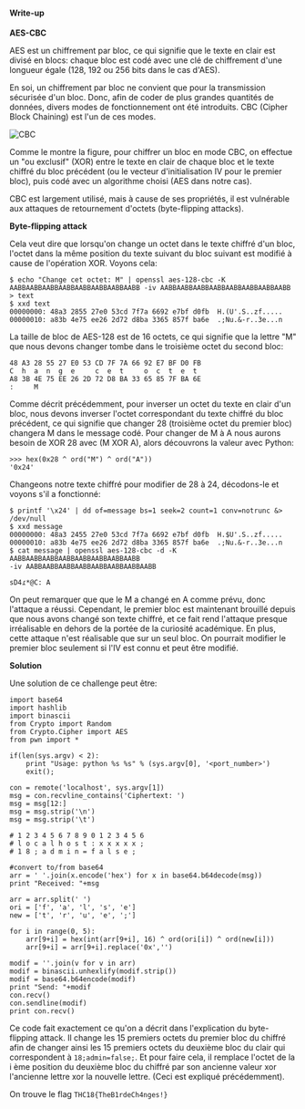 #### Write-up

**AES-CBC**

AES est un chiffrement par bloc, ce qui signifie que le texte en clair est divisé en blocs: chaque bloc est codé avec une clé de chiffrement d'une longueur égale (128, 192 ou 256 bits dans le cas d'AES). 

En soi, un chiffrement par bloc ne convient que pour la transmission sécurisée d'un bloc. Donc, afin de coder de plus grandes quantités de données, divers modes de fonctionnement ont été introduits. CBC (Cipher Block Chaining) est l'un de ces modes.

![CBC](https://upload.wikimedia.org/wikipedia/commons/thumb/4/42/Schema_CBC.svg/1482px-Schema_CBC.svg.png)

Comme le montre la figure, pour chiffrer un bloc en mode CBC, on effectue un "ou exclusif" (XOR) entre le texte en clair de chaque bloc et le texte chiffré du bloc précédent (ou le vecteur d'initialisation IV pour le premier bloc), puis codé avec un algorithme choisi (AES dans notre cas). 

CBC est largement utilisé, mais à cause de ses propriétés, il est vulnérable aux attaques de retournement d'octets (byte-flipping attacks).

**Byte-flipping attack**

Cela veut dire que lorsqu'on change un octet dans le texte chiffré d'un bloc, l'octet dans la même position du texte suivant du bloc suivant est modifié à cause de l'opération XOR. Voyons cela:

```
$ echo "Change cet octet: M" | openssl aes-128-cbc -K
AABBAABBAABBAABBAABBAABBAABBAABB -iv AABBAABBAABBAABBAABBAABBAABBAABB > text
$ xxd text
00000000: 48a3 2855 27e0 53cd 7f7a 6692 e7bf d0fb  H.(U'.S..zf.....
00000010: a83b 4e75 ee26 2d72 d8ba 3365 857f ba6e  .;Nu.&-r..3e...n
```

La taille de bloc de AES-128 est de 16 octets, ce qui signifie que la lettre "M" que nous devons changer tombe dans le troisième octet du second bloc:
```
48 A3 28 55 27 E0 53 CD 7F 7A 66 92 E7 BF D0 FB
C  h  a  n  g  e     c  e  t     o  c  t  e  t 
A8 3B 4E 75 EE 26 2D 72 D8 BA 33 65 85 7F BA 6E
:     M
```


Comme décrit précédemment, pour inverser un octet du texte en clair d'un bloc, nous devons inverser l'octet correspondant du texte chiffré du bloc précédent, ce qui signifie que changer 28 (troisième octet du premier bloc) changera M dans le message codé. Pour changer de M à A nous aurons besoin de XOR 28 avec (M XOR A), alors découvrons la valeur avec Python:
```
>>> hex(0x28 ^ ord("M") ^ ord("A"))
'0x24'
```

Changeons notre texte chiffré pour modifier de 28 à 24, décodons-le et voyons s'il a fonctionné:
```
$ printf '\x24' | dd of=message bs=1 seek=2 count=1 conv=notrunc &> /dev/null
$ xxd message
00000000: 48a3 2455 27e0 53cd 7f7a 6692 e7bf d0fb  H.$U'.S..zf.....
00000010: a83b 4e75 ee26 2d72 d8ba 3365 857f ba6e  .;Nu.&-r..3e...n
$ cat message | openssl aes-128-cbc -d -K AABBAABBAABBAABBAABBAABBAABBAABB
-iv AABBAABBAABBAABBAABBAABBAABBAABB

sD4ɾ*@C: A
```

On peut remarquer que que le M a changé en A comme prévu, donc l'attaque a réussi. 
Cependant, le premier bloc est maintenant brouillé depuis que nous avons changé son texte chiffré, et ce fait rend l'attaque presque irréalisable en dehors de la portée de la curiosité académique. En plus, cette attaque n'est réalisable que sur un seul bloc.
On pourrait modifier le premier bloc seulement si l'IV est connu et peut être modifié.

**Solution**

Une solution de ce challenge peut être:

```
import base64
import hashlib
import binascii
from Crypto import Random
from Crypto.Cipher import AES
from pwn import *

if(len(sys.argv) < 2):
    print "Usage: python %s %s" % (sys.argv[0], '<port_number>')
    exit();

con = remote('localhost', sys.argv[1])
msg = con.recvline_contains('Ciphertext: ')
msg = msg[12:]
msg = msg.strip('\n')
msg = msg.strip('\t')

# 1 2 3 4 5 6 7 8 9 0 1 2 3 4 5 6
# l o c a l h o s t : x x x x x ;
# 1 8 ; a d m i n = f a l s e ;

#convert to/from base64
arr = ' '.join(x.encode('hex') for x in base64.b64decode(msg))
print "Received: "+msg

arr = arr.split(' ')
ori = ['f', 'a', 'l', 's', 'e']
new = ['t', 'r', 'u', 'e', ';']

for i in range(0, 5):
    arr[9+i] = hex(int(arr[9+i], 16) ^ ord(ori[i]) ^ ord(new[i]))
    arr[9+i] = arr[9+i].replace('0x','')

modif = ''.join(v for v in arr)
modif = binascii.unhexlify(modif.strip())
modif = base64.b64encode(modif)
print "Send: "+modif
con.recv()
con.sendline(modif)
print con.recv()
```

Ce code fait exactement ce qu'on a décrit dans l'explication du byte-flipping attack. 
Il change les 15 premiers octets du premier bloc du chiffré afin de changer ainsi les 15 premiers octets du deuxième bloc du clair qui correspondent à `18;admin=false;`.
Et pour faire cela, il remplace l'octet de la i ème position du deuxième bloc du chiffré par son ancienne valeur xor l'ancienne lettre xor la nouvelle lettre. (Ceci est expliqué précédemment).

On trouve le flag `THC18{TheB1rdeCh4nges!}`
